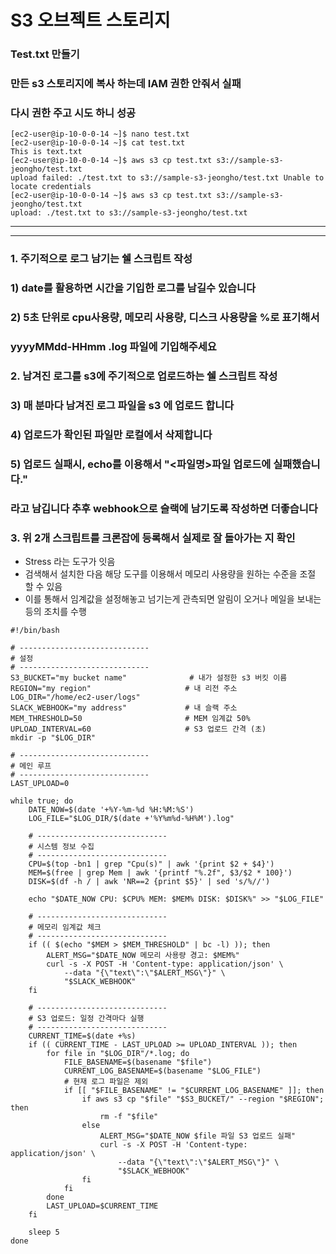 # S3 오브젝트 스토리지
### Test.txt 만들기
### 만든 s3 스토리지에 복사 하는데 IAM 권한 안줘서 실패
### 다시 권한 주고 시도 하니 성공
```
[ec2-user@ip-10-0-0-14 ~]$ nano test.txt
[ec2-user@ip-10-0-0-14 ~]$ cat test.txt 
This is text.txt
[ec2-user@ip-10-0-0-14 ~]$ aws s3 cp test.txt s3://sample-s3-jeongho/test.txt
upload failed: ./test.txt to s3://sample-s3-jeongho/test.txt Unable to locate credentials
[ec2-user@ip-10-0-0-14 ~]$ aws s3 cp test.txt s3://sample-s3-jeongho/test.txt
upload: ./test.txt to s3://sample-s3-jeongho/test.txt   
```
---
---


### 1. 주기적으로 로그 남기는 쉘 스크립트 작성 
 ### 1) date를 활용하면 시간을 기입한 로그를 남길수 있습니다
 ### 2) 5초 단위로 cpu사용량, 메모리 사용량, 디스크 사용량을 %로 표기해서 
   ###  yyyyMMdd-HHmm .log 파일에 기입해주세요
### 2. 남겨진 로그를 s3에 주기적으로 업로드하는 쉘 스크립트 작성
 ### 3) 매 분마다 남겨진 로그 파일을 s3 에 업로드 합니다
 ### 4) 업로드가 확인된 파일만 로컬에서 삭제합니다
 ### 5) 업로드 실패시, echo를 이용해서 "<파일명>파일 업로드에 실패했습니다."
 ### 라고 남깁니다 추후 webhook으로 슬랙에 남기도록 작성하면 더좋습니다
 ### 3. 위 2개 스크립트를 크론잡에 등록해서 실제로 잘 돌아가는 지 확인 


-  Stress 라는 도구가 잇음
-  검색해서 설치한 다음 해당 도구를 이용해서 메모리 사용량을 원하는 수준을 조절 할 수 있음 
 - 이를 통해서 임계값을 설정해놓고 넘기는게 관측되면 알림이 오거나 메일을 보내는 등의 조치를 수행 

```
#!/bin/bash

# -----------------------------
# 설정
# -----------------------------
S3_BUCKET="my bucket name"              # 내가 설정한 s3 버킷 이름
REGION="my region"                     # 내 리전 주소
LOG_DIR="/home/ec2-user/logs" 
SLACK_WEBHOOK="my address"             # 내 슬랙 주소
MEM_THRESHOLD=50                       # MEM 임계값 50%
UPLOAD_INTERVAL=60                     # S3 업로드 간격 (초)
mkdir -p "$LOG_DIR"

# -----------------------------
# 메인 루프
# -----------------------------
LAST_UPLOAD=0

while true; do
    DATE_NOW=$(date '+%Y-%m-%d %H:%M:%S')
    LOG_FILE="$LOG_DIR/$(date +'%Y%m%d-%H%M').log"

    # -----------------------------
    # 시스템 정보 수집
    # -----------------------------
    CPU=$(top -bn1 | grep "Cpu(s)" | awk '{print $2 + $4}')
    MEM=$(free | grep Mem | awk '{printf "%.2f", $3/$2 * 100}')
    DISK=$(df -h / | awk 'NR==2 {print $5}' | sed 's/%//')

    echo "$DATE_NOW CPU: $CPU% MEM: $MEM% DISK: $DISK%" >> "$LOG_FILE"

    # -----------------------------
    # 메모리 임계값 체크
    # -----------------------------
    if (( $(echo "$MEM > $MEM_THRESHOLD" | bc -l) )); then
        ALERT_MSG="$DATE_NOW 메모리 사용량 경고: $MEM%"
        curl -s -X POST -H 'Content-type: application/json' \
            --data "{\"text\":\"$ALERT_MSG\"}" \
            "$SLACK_WEBHOOK"
    fi

    # -----------------------------
    # S3 업로드: 일정 간격마다 실행
    # -----------------------------
    CURRENT_TIME=$(date +%s)
    if (( CURRENT_TIME - LAST_UPLOAD >= UPLOAD_INTERVAL )); then
        for file in "$LOG_DIR"/*.log; do
            FILE_BASENAME=$(basename "$file")
            CURRENT_LOG_BASENAME=$(basename "$LOG_FILE")
            # 현재 로그 파일은 제외
            if [[ "$FILE_BASENAME" != "$CURRENT_LOG_BASENAME" ]]; then
                if aws s3 cp "$file" "$S3_BUCKET/" --region "$REGION"; then
                    rm -f "$file"
                else
                    ALERT_MSG="$DATE_NOW $file 파일 S3 업로드 실패"
                    curl -s -X POST -H 'Content-type: application/json' \
                        --data "{\"text\":\"$ALERT_MSG\"}" \
                        "$SLACK_WEBHOOK"
                fi
            fi
        done
        LAST_UPLOAD=$CURRENT_TIME
    fi

    sleep 5
done
```